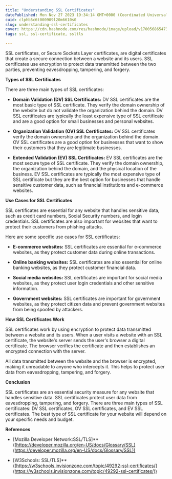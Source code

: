 ```yaml
---
title: "Understanding SSL Certificates"
datePublished: Mon Nov 27 2023 19:34:14 GMT+0000 (Coordinated Universal Time)
cuid: clphb5c6t000909l20m6610s0
slug: understanding-ssl-certificates
cover: https://cdn.hashnode.com/res/hashnode/image/upload/v1700568654734/bd0cdcdc-6e4b-42c7-9bc4-ad8d721ba747.png
tags: ssl, ssl-certificate, ssltls

---
```


SSL certificates, or Secure Sockets Layer certificates, are digital certificates that create a secure connection between a website and its users. SSL certificates use encryption to protect data transmitted between the two parties, preventing eavesdropping, tampering, and forgery.

**Types of SSL Certificates**

There are three main types of SSL certificates:

* **Domain Validation (DV) SSL Certificates:** DV SSL certificates are the most basic type of SSL certificate. They verify the domain ownership of the website but do not validate the organization behind the domain. DV SSL certificates are typically the least expensive type of SSL certificate and are a good option for small businesses and personal websites.
    
* **Organization Validation (OV) SSL Certificates:** OV SSL certificates verify the domain ownership and the organization behind the domain. OV SSL certificates are a good option for businesses that want to show their customers that they are legitimate businesses.
    
* **Extended Validation (EV) SSL Certificates:** EV SSL certificates are the most secure type of SSL certificate. They verify the domain ownership, the organization behind the domain, and the physical location of the business. EV SSL certificates are typically the most expensive type of SSL certificate but they are the best option for businesses that handle sensitive customer data, such as financial institutions and e-commerce websites.
    

**Use Cases for SSL Certificates**

SSL certificates are essential for any website that handles sensitive data, such as credit card numbers, Social Security numbers, and login credentials. SSL certificates are also important for websites that want to protect their customers from phishing attacks.

Here are some specific use cases for SSL certificates:

* **E-commerce websites:** SSL certificates are essential for e-commerce websites, as they protect customer data during online transactions.
    
* **Online banking websites:** SSL certificates are also essential for online banking websites, as they protect customer financial data.
    
* **Social media websites:** SSL certificates are important for social media websites, as they protect user login credentials and other sensitive information.
    
* **Government websites:** SSL certificates are important for government websites, as they protect citizen data and prevent government websites from being spoofed by attackers.
    

**How SSL Certificates Work**

SSL certificates work by using encryption to protect data transmitted between a website and its users. When a user visits a website with an SSL certificate, the website's server sends the user's browser a digital certificate. The browser verifies the certificate and then establishes an encrypted connection with the server.

All data transmitted between the website and the browser is encrypted, making it unreadable to anyone who intercepts it. This helps to protect user data from eavesdropping, tampering, and forgery.

**Conclusion**

SSL certificates are an essential security measure for any website that handles sensitive data. SSL certificates protect user data from eavesdropping, tampering, and forgery. There are three main types of SSL certificates: DV SSL certificates, OV SSL certificates, and EV SSL certificates. The best type of SSL certificate for your website will depend on your specific needs and budget.

**References**

* \[Mozilla Developer Network:SSL/TLS\]\*\*([https://developer.mozilla.org/en-US/docs/Glossary/SSL](https://developer.mozilla.org/en-US/docs/Glossary/SSL))
    
* \[W3Schools: SSL/TLS\]\*\*([https://w3schools.invisionzone.com/topic/49292-ssl-certificates/](https://w3schools.invisionzone.com/topic/49292-ssl-certificates/))